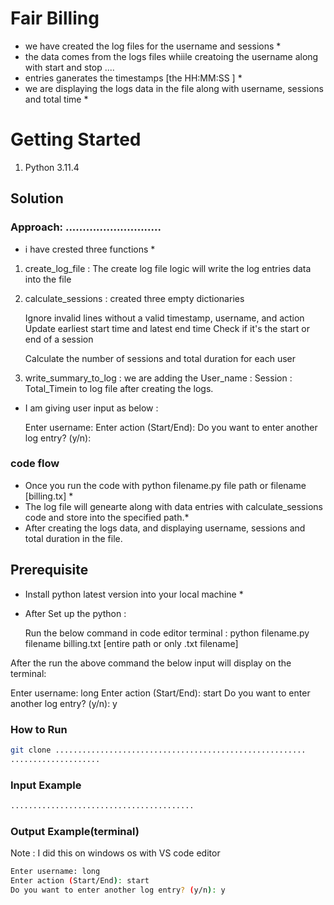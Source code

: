 # Fair Billing

* we have created the log files for the username and sessions *
* the data comes from the logs files whiile creatoing the username along with start and stop ....
* entries ganerates the timestamps [the HH:MM:SS ] *
* we are displaying the logs data in the file along with username, sessions and total time *

# Getting Started 

1. Python 3.11.4


## Solution
### Approach: ............................

* i have crested three functions  *
1. create_log_file :
   The create log file logic will write the log entries data into the file 
2. calculate_sessions :
   created three empty dictionaries 

   Ignore invalid lines without a valid timestamp, username, and action
   Update earliest start time and latest end time
   Check if it's the start or end of a session

   Calculate the number of sessions and total duration for each user

3. write_summary_to_log :
    we are adding the User_name : Session : Total_Timein to log file after creating the logs.

* I am giving user input as below :

    Enter username: 
    Enter action (Start/End): 
    Do you want to enter another log entry? (y/n): 
    



### code flow

* Once you run the code with python filename.py file path or filename [billing.tx] *
* The log file will genearte along with data entries with calculate_sessions code and store into the specified path.*
* After creating the logs data, and displaying username, sessions and total duration in the file.

## Prerequisite

* Install python latest version into your local machine *
* After Set up the python :
    
    Run the below command in code editor terminal :
    python filename.py filename billing.txt [entire path or only .txt filename]

After the run the above command the below input will display on the terminal:

Enter username: long
Enter action (Start/End): start
Do you want to enter another log entry? (y/n): y 


### How to Run
```sh
git clone ........................................................
....................
```
### Input Example 
```sh
.........................................
```

### Output Example(terminal)
Note : I did this on windows os with VS code editor
```sh 
Enter username: long
Enter action (Start/End): start
Do you want to enter another log entry? (y/n): y 

```


